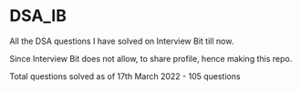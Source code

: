 # DSA_IB
All the DSA questions I have solved on Interview Bit till now.

Since Interview Bit does not allow, to share profile, hence making this repo.

Total questions solved as of 17th March 2022 - 105 questions
